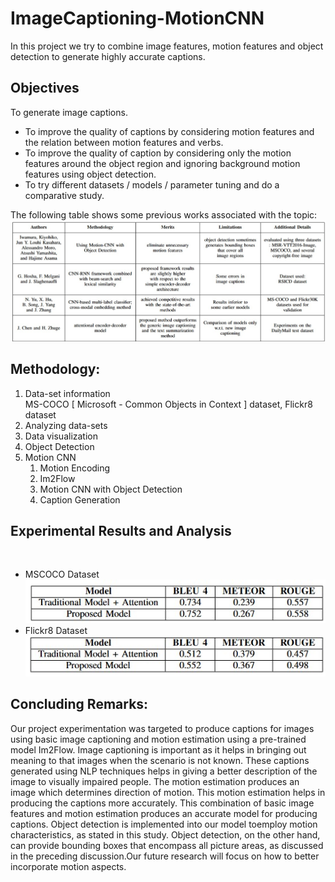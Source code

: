 # ImageCaptioning-MotionCNN
In this project we try to combine image features, motion features and object detection to generate highly accurate captions.
<br>
## Objectives
To generate image captions.
* To improve the quality of captions by considering motion features and the relation between motion features and verbs.
* To improve the quality of caption by considering only the motion features around the object region and ignoring background motion features using object detection.
* To try different datasets / models / parameter tuning and do a comparative study.

The following table shows some previous works associated with the topic:<br>
![img1](/lit_survey.jpg)

## Methodology:<br>
1. Data-set information<br>  MS-COCO [ Microsoft - Common Objects in Context ] dataset, Flickr8 dataset
2. Analyzing data-sets
3. Data visualization 
4. Object Detection
5. Motion CNN
    1. Motion Encoding
    2. Im2Flow
    3. Motion CNN with Object Detection
    4. Caption Generation

## Experimental Results and Analysis
<br>

* MSCOCO Dataset<br>
![img2](/res_MSCOCO.jpg)<br>
* Flickr8 Dataset<br>
![img3](/res_Flickr8.jpg)<br>

## Concluding Remarks:<br>
Our project experimentation was targeted to produce captions for images using basic image captioning and motion estimation using a pre-trained model Im2Flow. Image captioning is important as it helps in bringing out meaning to that images when the scenario is not known. These captions generated using NLP techniques helps in giving a better description of the image to visually impaired people. The motion estimation produces an image which determines direction of motion. This motion estimation helps in producing the captions more accurately. This combination of basic image features and motion estimation produces an accurate model for producing captions. Object detection is implemented into our model toemploy motion characteristics, as stated in this study. Object detection, on the other hand, can provide bounding boxes that encompass all picture areas, as discussed in the preceding discussion.Our future research will focus on how to better incorporate motion aspects.
